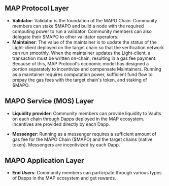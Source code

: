 ## MAP Protocol Layer

- **Validator**: Validator is the foundation of the MAPO Chain. Community members can stake $MAPO and build a node with the required computing power to run a validator. Community members can also delegate their $MAPO to other validator operators.
- **Maintainer**: The value of the maintainer is to update the status of the Light-client deployed on the target chain so that the verification network can run smoothly. When the maintainer updates the Light-client, a transaction must be written on-chain, resulting in a gas fee payment. Because of this, MAP Protocol's economic model has designed a portion separately to incentivize and compensate Maintainers. Running as a maintainer requires computation power, sufficient fund flow to prepay the gas fees with the target chain's token, and staking of $MAPO.

## MAPO Service (MOS) Layer

- **Liquidity provider**: Community members can provide liquidity to Vaults on each chain through Dapps deployed in the MAP ecosystem. Incentives are provided directly by each Dapp.

- **Messenger**: Running as a messenger requires a sufficient amount of gas fee for the MAPO Chain ($MAPO) and the target chains (native token). Messengers are incentivized by each Dapp.

## MAPO Application Layer

- **End Users**: Community members can participate through various types of Dapps in the MAP ecosystem and get rewards.
